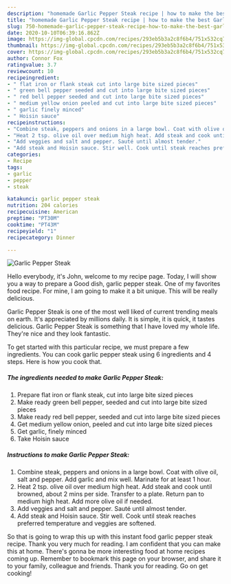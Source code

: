 ```yaml
---
description: "homemade Garlic Pepper Steak recipe | how to make the best Garlic Pepper Steak"
title: "homemade Garlic Pepper Steak recipe | how to make the best Garlic Pepper Steak"
slug: 750-homemade-garlic-pepper-steak-recipe-how-to-make-the-best-garlic-pepper-steak
date: 2020-10-10T06:39:16.862Z
image: https://img-global.cpcdn.com/recipes/293eb5b3a2c8f6b4/751x532cq70/garlic-pepper-steak-recipe-main-photo.jpg
thumbnail: https://img-global.cpcdn.com/recipes/293eb5b3a2c8f6b4/751x532cq70/garlic-pepper-steak-recipe-main-photo.jpg
cover: https://img-global.cpcdn.com/recipes/293eb5b3a2c8f6b4/751x532cq70/garlic-pepper-steak-recipe-main-photo.jpg
author: Connor Fox
ratingvalue: 3.7
reviewcount: 10
recipeingredient:
- " flat iron or flank steak cut into large bite sized pieces"
- " green bell pepper seeded and cut into large bite sized pieces"
- " red bell pepper seeded and cut into large bite sized pieces"
- " medium yellow onion peeled and cut into large bite sized pieces"
- " garlic finely minced"
- " Hoisin sauce"
recipeinstructions:
- "Combine steak, peppers and onions in a large bowl. Coat with olive oil, salt and pepper. Add garlic and mix well. Marinate for at least 1 hour."
- "Heat 2 tsp. olive oil over medium high heat. Add steak and cook until browned, about 2 mins per side. Transfer to a plate. Return pan to medium high heat. Add more olive oil if needed."
- "Add veggies and salt and pepper. Sauté until almost tender."
- "Add steak and Hoisin sauce. Stir well. Cook until steak reaches preferred temperature and veggies are softened."
categories:
- Recipe
tags:
- garlic
- pepper
- steak

katakunci: garlic pepper steak 
nutrition: 204 calories
recipecuisine: American
preptime: "PT30M"
cooktime: "PT43M"
recipeyield: "1"
recipecategory: Dinner

---
```



![Garlic Pepper Steak](https://img-global.cpcdn.com/recipes/293eb5b3a2c8f6b4/751x532cq70/garlic-pepper-steak-recipe-main-photo.jpg)

Hello everybody, it's John, welcome to my recipe page. Today, I will show you a way to prepare a Good dish, garlic pepper steak. One of my favorites food recipe. For mine, I am going to make it a bit unique. This will be really delicious.



Garlic Pepper Steak is one of the most well liked of current trending meals on earth. It's appreciated by millions daily. It is simple, it is quick, it tastes delicious. Garlic Pepper Steak is something that I have loved my whole life. They're nice and they look fantastic.


To get started with this particular recipe, we must prepare a few ingredients. You can cook garlic pepper steak using 6 ingredients and 4 steps. Here is how you cook that.

<!--inarticleads1-->

##### The ingredients needed to make Garlic Pepper Steak:

1. Prepare  flat iron or flank steak, cut into large bite sized pieces
1. Make ready  green bell pepper, seeded and cut into large bite sized pieces
1. Make ready  red bell pepper, seeded and cut into large bite sized pieces
1. Get  medium yellow onion, peeled and cut into large bite sized pieces
1. Get  garlic, finely minced
1. Take  Hoisin sauce




<!--inarticleads2-->

##### Instructions to make Garlic Pepper Steak:

1. Combine steak, peppers and onions in a large bowl. Coat with olive oil, salt and pepper. Add garlic and mix well. Marinate for at least 1 hour.
1. Heat 2 tsp. olive oil over medium high heat. Add steak and cook until browned, about 2 mins per side. Transfer to a plate. Return pan to medium high heat. Add more olive oil if needed.
1. Add veggies and salt and pepper. Sauté until almost tender.
1. Add steak and Hoisin sauce. Stir well. Cook until steak reaches preferred temperature and veggies are softened.




So that is going to wrap this up with this instant food garlic pepper steak recipe. Thank you very much for reading. I am confident that you can make this at home. There's gonna be more interesting food at home recipes coming up. Remember to bookmark this page on your browser, and share it to your family, colleague and friends. Thank you for reading. Go on get cooking!
